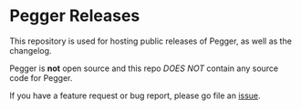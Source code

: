 # Pegger Releases

This repository is used for hosting public releases of Pegger, as well as the changelog.

Pegger is **not** open source and this repo *DOES NOT* contain any source code for Pegger.

If you have a feature request or bug report, please go file an [issue](https://github.com/PBhachu/pegger-releases/issues/new/choose).
